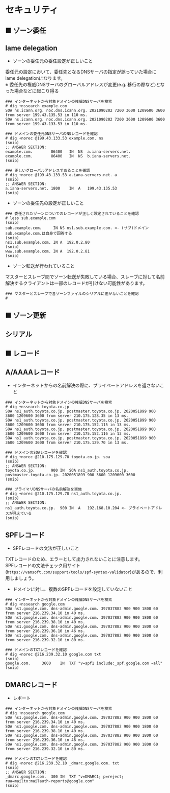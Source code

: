 # セキュリティ
## ■ ゾーン委任
## lame delegation
- ゾーンの委任元の委任設定が正しいこと

委任元の設定において、委任先となるDNSサーバの指定が誤っていた場合にlame delegationになります。  
※ 委任先の権威DNSサーバのグローバルアドレスが変更(e.g. 移行の際など)となった場合などに起こり得る
```
### インターネットから対象ドメインの権威DNSサーバを検索
# dig +nssearch example.com
SOA ns.icann.org. noc.dns.icann.org. 2021090202 7200 3600 1209600 3600 from server 199.43.135.53 in 110 ms.
SOA ns.icann.org. noc.dns.icann.org. 2021090202 7200 3600 1209600 3600 from server 199.43.133.53 in 110 ms.

### ドメインの委任元DNSサーバのNSレコードを確認
# dig +norec @199.43.133.53 example.com. ns
(snip)
;; ANSWER SECTION:
example.com.		86400	IN	NS	a.iana-servers.net.
example.com.		86400	IN	NS	b.iana-servers.net.
(snip)

### 正しいグローバルアドレスであることを確認
# dig +norec @199.43.133.53 a.iana-servers.net. a
(snip)
;; ANSWER SECTION:
a.iana-servers.net.	1800	IN	A	199.43.135.53
(snip)
```
- ゾーンの委任先の設定が正しいこと

```
### 委任されたゾーンについてのレコードが正しく設定されていることを確認
# less sub.example.com
(snip)
sub.example.com.     IN NS ns1.sub.example.com. <- (サブ)ドメインsub.example.com.は自身で回答する
(snip)
ns1.sub.example.com. IN A  192.0.2.80
(snip)
www.sub.example.com. IN A  192.0.2.81
(snip)
```
- ゾーン転送が行われていること

マスターとスレーブ間でゾーン転送が失敗している場合、スレーブに対して名前解決するクライアントは一部のレコードが引けない可能性があります。
```
### マスターとスレーブで各ゾーンファイルのシリアルに差がないことを確認
# 
```
## ■ ゾーン更新
## シリアル

## ■ レコード
## A/AAAAレコード
- インターネットからの名前解決の際に、プライベートアドレスを返さないこと
```
### インターネットから対象ドメインの権威DNSサーバを検索
# dig +nssearch toyota.co.jp
SOA ns1_auth.toyota.co.jp. postmaster.toyota.co.jp. 2020051899 900 3600 1209600 3600 from server 210.175.128.35 in 13 ms.
SOA ns1_auth.toyota.co.jp. postmaster.toyota.co.jp. 2020051899 900 3600 1209600 3600 from server 210.175.152.115 in 13 ms.
SOA ns1_auth.toyota.co.jp. postmaster.toyota.co.jp. 2020051899 900 3600 1209600 3600 from server 210.175.152.116 in 13 ms.
SOA ns1_auth.toyota.co.jp. postmaster.toyota.co.jp. 2020051899 900 3600 1209600 3600 from server 210.175.129.70 in 13 ms.

### ドメインのSOAレコードを確認
# dig +norec @210.175.129.70 toyota.co.jp. soa
(snip)
;; ANSWER SECTION:
toyota.co.jp.		900	IN	SOA	ns1_auth.toyota.co.jp. postmaster.toyota.co.jp. 2020051899 900 3600 1209600 3600
(snip)

### プライマリDNSサーバの名前解決を実施
# dig +norec @210.175.129.70 ns1_auth.toyota.co.jp.
(snip)
;; ANSWER SECTION:
ns1_auth.toyota.co.jp.	900	IN	A	192.168.10.204 <- プライベートアドレスが見えている
(snip)
```

## SPFレコード
- SPFレコードの文法が正しいこと

TXTレコードのため、エラーとして出力されないことに注意します。  
SPFレコードの文法チェック用サイト(`https://vamsoft.com/support/tools/spf-syntax-validator`)があるので、利用しましょう。
- ドメインに対し、複数のSPFレコードを設定していないこと
```
### インターネットから対象ドメインの権威DNSサーバを検索
# dig +nssearch google.com
SOA ns1.google.com. dns-admin.google.com. 397037882 900 900 1800 60 from server 216.239.34.10 in 40 ms.
SOA ns1.google.com. dns-admin.google.com. 397037882 900 900 1800 60 from server 216.239.38.10 in 40 ms.
SOA ns1.google.com. dns-admin.google.com. 397037882 900 900 1800 60 from server 216.239.36.10 in 46 ms.
SOA ns1.google.com. dns-admin.google.com. 397037882 900 900 1800 60 from server 216.239.32.10 in 80 ms.

### ドメインのTXTレコードを確認
# dig +norec @216.239.32.10 google.com txt
(snip)
google.com.		3600	IN	TXT	"v=spf1 include:_spf.google.com ~all"
(snip)
```

## DMARCレコード
- レポート
```
### インターネットから対象ドメインの権威DNSサーバを検索
# dig +nssearch google.com
SOA ns1.google.com. dns-admin.google.com. 397037882 900 900 1800 60 from server 216.239.34.10 in 40 ms.
SOA ns1.google.com. dns-admin.google.com. 397037882 900 900 1800 60 from server 216.239.38.10 in 40 ms.
SOA ns1.google.com. dns-admin.google.com. 397037882 900 900 1800 60 from server 216.239.36.10 in 46 ms.
SOA ns1.google.com. dns-admin.google.com. 397037882 900 900 1800 60 from server 216.239.32.10 in 80 ms.

### ドメインのTXTレコードを確認
# dig +norec @216.239.32.10 _dmarc.google.com. txt
(snip)
;; ANSWER SECTION:
_dmarc.google.com.	300	IN	TXT	"v=DMARC1; p=reject; rua=mailto:mailauth-reports@google.com"
(snip)
```
